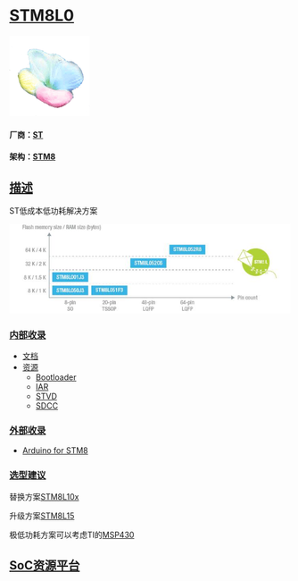 ﻿# [STM8L0](https://github.com/sochub/STM8L0) 

[![sites](SoC/SoC.png)](http://www.qitas.cn) 

#### 厂商：[ST](https://github.com/sochub/ST)

#### 架构：[STM8](https://github.com/sochub/STM8)

## [描述](https://github.com/sochub/STM8L0/wiki) 

ST低成本低功耗解决方案

[![sites](SoC/STM8L0.png)](https://www.st.com/en/microcontrollers-microprocessors/STM8L0-series.html) 


### [内部收录](https://github.com/sochub/STM8L0)

* [文档](docs/)
* [资源](src/)
    * [Bootloader](src/Bootloader)
    * [IAR](src/IAR)
    * [STVD](src/STVD)
    * [SDCC](src/SDCC)

### [外部收录](https://github.com/sochub/STM8)

* [Arduino for STM8](https://github.com/stm32duino/Arduino_Core_STM8)

### [选型建议](https://github.com/sochub/STM8L0)

替换方案[STM8L10x](https://github.com/sochub/STM8L10) 

升级方案[STM8L15](https://github.com/sochub/STM8L15)

极低功耗方案可以考虑TI的[MSP430](https://github.com/sochub/MSP430)

##  [SoC资源平台](http://www.qitas.cn)  
